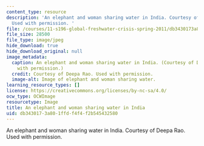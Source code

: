 ```yaml
---
content_type: resource
description: 'An elephant and woman sharing water in India. Courtesy of Deepa Rao.
  Used with permission. '
file: /courses/11-s196-global-freshwater-crisis-spring-2011/db3430173a801ffdf4f4f2b545432580_11-s196s11.jpg
file_size: 28500
file_type: image/jpeg
hide_download: true
hide_download_original: null
image_metadata:
  caption: An elephant and woman sharing water in India. (Courtesy of Deepa Rao. Used
    with permission.)
  credit: Courtesy of Deepa Rao. Used with permission.
  image-alt: Image of elephant and woman sharing water.
learning_resource_types: []
license: https://creativecommons.org/licenses/by-nc-sa/4.0/
ocw_type: OCWImage
resourcetype: Image
title: An elephant and woman sharing water in India
uid: db343017-3a80-1ffd-f4f4-f2b545432580
---
```

An elephant and woman sharing water in India. Courtesy of Deepa Rao. Used with permission. 